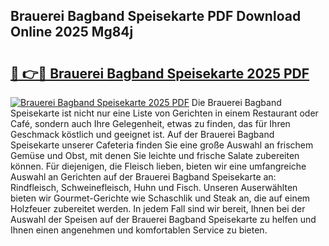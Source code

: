 ## Brauerei Bagband Speisekarte PDF Download Online 2025 Mg84j

# <h2><a href="http://gc6eb97.nevu.top/?p=Brauerei+Bagband+Speisekarte">🔗 👉🔴 Brauerei Bagband Speisekarte 2025 PDF</a></h2>

[![Brauerei Bagband Speisekarte 2025 PDF](https://i.imgur.com/dBaPXMq.png)](http://gc6eb97.nevu.top/?p=Brauerei+Bagband+Speisekarte)
Die Brauerei Bagband Speisekarte ist nicht nur eine Liste von Gerichten in einem Restaurant oder Café, sondern auch Ihre Gelegenheit, etwas zu finden, das für Ihren Geschmack köstlich und geeignet ist. Auf der Brauerei Bagband Speisekarte unserer Cafeteria finden Sie eine große Auswahl an frischem Gemüse und Obst, mit denen Sie leichte und frische Salate zubereiten können. Für diejenigen, die Fleisch lieben, bieten wir eine umfangreiche Auswahl an Gerichten auf der Brauerei Bagband Speisekarte an: Rindfleisch, Schweinefleisch, Huhn und Fisch. Unseren Auserwählten bieten wir Gourmet-Gerichte wie Schaschlik und Steak an, die auf einem Holzfeuer zubereitet werden. In jedem Fall sind wir bereit, Ihnen bei der Auswahl der Speisen auf der Brauerei Bagband Speisekarte zu helfen und Ihnen einen angenehmen und komfortablen Service zu bieten.
